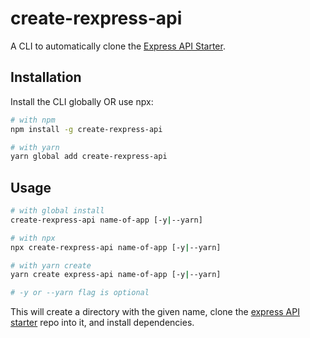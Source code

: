 # create-rexpress-api

A CLI to automatically clone the [Express API Starter](https://github.com/w3cj/express-api-starter).

## Installation

Install the CLI globally OR use npx:

```sh
# with npm
npm install -g create-rexpress-api

# with yarn
yarn global add create-rexpress-api
```

## Usage

```sh
# with global install
create-rexpress-api name-of-app [-y|--yarn]

# with npx
npx create-rexpress-api name-of-app [-y|--yarn]

# with yarn create
yarn create express-api name-of-app [-y|--yarn]

# -y or --yarn flag is optional
```

This will create a directory with the given name, clone the [express API starter](https://github.com/w3cj/express-api-starter) repo into it, and install dependencies.
